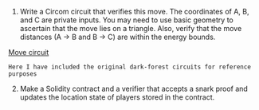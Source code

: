 1. Write a Circom circuit that verifies this move. The coordinates of A, B, and C are private inputs. You may need to use basic geometry to ascertain that the move lies on a triangle. Also, verify that the move distances (A → B and B → C) are within the energy bounds. 

[Move circuit]()

```
Here I have included the original dark-forest circuits for reference purposes
```

2. Make a Solidity contract and a verifier that accepts a snark proof and updates the location state of players stored in the contract. 

